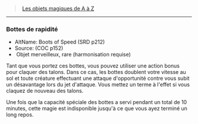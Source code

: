 ﻿---
!MagicItem
Type: Objet merveilleux
Rarity: rare
Attunement: harmonisation requise
Id: magicitems_az_hd.md#bottes-de-rapidité
ParentLink: magicitems_az_hd.md#les-objets-magiques-de-a-à-z
Name: Bottes de rapidité
ParentName: Les objets magiques de A à Z
NameLevel: 3
AltName: Boots of Speed (SRD p212)
Source: (COC p152)
Attributes:
  Name: Bottes de rapidité
  Markdown: >+
    ### <!--Name-->Bottes de rapidité<!--/Name-->


    - AltName: <!--AltName-->Boots of Speed (SRD p212)<!--/AltName-->

    - Source: <!--Source-->(COC p152)<!--/Source-->

    -  <!--Type-->Objet merveilleux<!--/Type-->, <!--Rarity-->rare<!--/Rarity--> (<!--Attunement-->harmonisation requise<!--/Attunement-->)


    Tant que vous portez ces bottes, vous pouvez utiliser une action bonus pour claquer des talons. Dans ce cas, les bottes doublent votre vitesse au sol et toute créature effectuant une attaque d'opportunité contre vous subit un désavantage lors du jet d'attaque. Vous mettez un terme à l'effet si vous claquez de nouveau des talons.


    Une fois que la capacité spéciale des bottes a servi pendant un total de 10 minutes, cette magie est indisponible jusqu'à ce que vous ayez terminé un long repos.

  AltName: Boots of Speed (SRD p212)
  Source: (COC p152)
  Type: Objet merveilleux
  Rarity: rare
  Attunement: harmonisation requise
AttributesDictionary: >+
  Name: Bottes de rapidité

  Markdown: >+

    ### <!--Name-->Bottes de rapidité<!--/Name-->





    - AltName: <!--AltName-->Boots of Speed (SRD p212)<!--/AltName-->



    - Source: <!--Source-->(COC p152)<!--/Source-->



    -  <!--Type-->Objet merveilleux<!--/Type-->, <!--Rarity-->rare<!--/Rarity--> (<!--Attunement-->harmonisation requise<!--/Attunement-->)





    Tant que vous portez ces bottes, vous pouvez utiliser une action bonus pour claquer des talons. Dans ce cas, les bottes doublent votre vitesse au sol et toute créature effectuant une attaque d'opportunité contre vous subit un désavantage lors du jet d'attaque. Vous mettez un terme à l'effet si vous claquez de nouveau des talons.





    Une fois que la capacité spéciale des bottes a servi pendant un total de 10 minutes, cette magie est indisponible jusqu'à ce que vous ayez terminé un long repos.



  AltName: Boots of Speed (SRD p212)

  Source: (COC p152)

  Type: Objet merveilleux

  Rarity: rare

  Attunement: harmonisation requise

---
> [Les objets magiques de A à Z](hd_magicitems_az_les_objets_magiques_de_a_a_z.md)

---

### Bottes de rapidité

- AltName: Boots of Speed (SRD p212)
- Source: (COC p152)
-  Objet merveilleux, rare (harmonisation requise)

Tant que vous portez ces bottes, vous pouvez utiliser une action bonus pour claquer des talons. Dans ce cas, les bottes doublent votre vitesse au sol et toute créature effectuant une attaque d'opportunité contre vous subit un désavantage lors du jet d'attaque. Vous mettez un terme à l'effet si vous claquez de nouveau des talons.

Une fois que la capacité spéciale des bottes a servi pendant un total de 10 minutes, cette magie est indisponible jusqu'à ce que vous ayez terminé un long repos.

